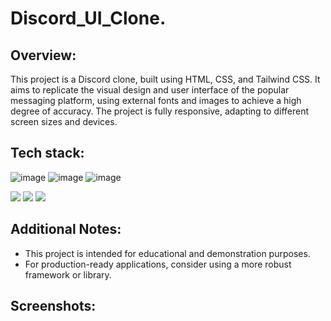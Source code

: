 ﻿#  Discord_UI_Clone.
 

## Overview:
This project is a Discord clone, built using HTML, CSS, and Tailwind CSS. It aims to replicate the visual design and user interface of the popular messaging platform, using external fonts and images to achieve a high degree of accuracy. The project is fully responsive, adapting to different screen sizes and devices.

## Tech stack:
![image]({https://img.shields.io/badge/HTML5-E34F26?style=for-the-badge&logo=html5&logoColor=white})
![image]({https://img.shields.io/badge/CSS3-1572B6?style=for-the-badge&logo=css3&logoColor=white})
![image]({https://img.shields.io/badge/Tailwind_CSS-38B2AC?style=for-the-badge&logo=tailwind-css&logoColor=white})


<img src="{https://img.shields.io/badge/HTML5-E34F26?style=for-the-badge&logo=html5&logoColor=white}" />
<img src="{https://img.shields.io/badge/CSS3-1572B6?style=for-the-badge&logo=css3&logoColor=white}" />
<img src="{https://img.shields.io/badge/Tailwind_CSS-38B2AC?style=for-the-badge&logo=tailwind-css&logoColor=white}" />

## Additional Notes:
* This project is intended for educational and demonstration purposes.
* For production-ready applications, consider using a more robust framework or library.
  
## Screenshots:
